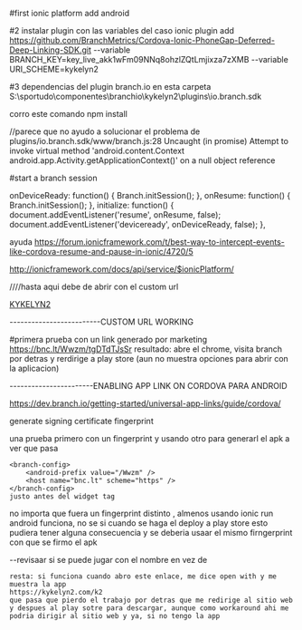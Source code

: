 #first 
ionic platform add android


#2
instalar plugin con las variables del caso
ionic plugin add https://github.com/BranchMetrics/Cordova-Ionic-PhoneGap-Deferred-Deep-Linking-SDK.git --variable BRANCH_KEY=key_live_akk1wFm09NNq8ohzlZQtLmjixza7zXMB  --variable URI_SCHEME=kykelyn2

#3 dependencias del plugin  branch.io
en esta carpeta
 S:\sportudo\componentes\branchio\kykelyn2\plugins\io.branch.sdk

 corro este comando npm install

 //parece que no ayudo a solucionar el problema de 
 plugins/io.branch.sdk/www/branch.js:28 Uncaught (in promise) Attempt to invoke virtual method 'android.content.Context android.app.Activity.getApplicationContext()' on a null object reference

 #start a branch session


onDeviceReady: function() {
    Branch.initSession();
},
onResume: function() {
    Branch.initSession();
},
initialize: function() {
    document.addEventListener('resume', onResume, false);
    document.addEventListener('deviceready', onDeviceReady, false);
},

ayuda
https://forum.ionicframework.com/t/best-way-to-intercept-events-like-cordova-resume-and-pause-in-ionic/4720/5

http://ionicframework.com/docs/api/service/$ionicPlatform/


////hasta aqui debe de abrir con el custom url 

<a href="kykelyn2:\\">KYKELYN2</a>

-------------------------CUSTOM URL WORKING


#primera prueba con un link generado por marketing
https://bnc.lt/Wwzm/tgDTdTJsSr
resultado: abre el chrome, visita branch por detras y rerdirige a play store (aun no muestra opciones para abrir con la aplicacion)


-----------------------ENABLING APP LINK ON CORDOVA PARA ANDROID

https://dev.branch.io/getting-started/universal-app-links/guide/cordova/

generate signing certificate fingerprint


una prueba primero con un fingerprint y usando otro para generarl el apk a ver que pasa


    <branch-config>
        <android-prefix value="/Wwzm" />
        <host name="bnc.lt" scheme="https" />
    </branch-config>
    justo antes del widget tag
</widget>

no importa que fuera un fingerprint distinto , almenos usando ionic run android funciona, no se si cuando se haga el deploy a play store esto pudiera tener alguna consecuencia y se deberia usaar el mismo firngerprint con que se firmo el apk

--revisaar si se puede jugar con el nombre en vez de 
    <branch-config>
        <android-prefix value="/k2" />
        <host name="kykelyn2.com" scheme="https" />
    </branch-config>

    resta: si funciona cuando abro este enlace, me dice open with y me muestra la app
    https://kykelyn2.com/k2
    que pasa que pierdo el trabajo por detras que me redirige al sitio web y despues al play sotre para descargar, aunque como workaround ahi me podria dirigir al sitio web y ya, si no tengo la app
    





